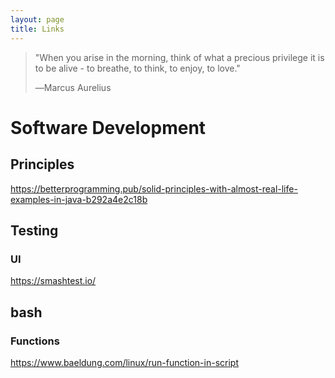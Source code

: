 ```yaml
---
layout: page
title: Links
---
```


> "When you arise in the morning, think of what a precious privilege it is to be alive - to breathe, to think, to enjoy, to love."
>
>  ―Marcus Aurelius

# Software Development

## Principles
https://betterprogramming.pub/solid-principles-with-almost-real-life-examples-in-java-b292a4e2c18b

## Testing

### UI
https://smashtest.io/

## bash

### Functions
https://www.baeldung.com/linux/run-function-in-script
